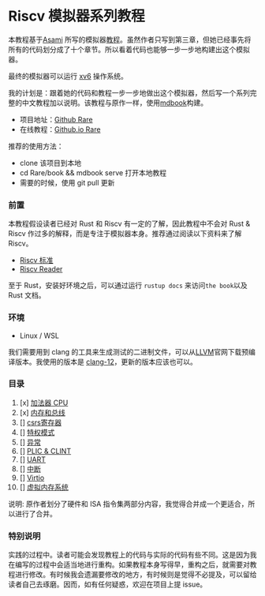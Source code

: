 # Riscv 模拟器系列教程

本教程基于[Asami](https://github.com/d0iasm) 所写的模拟器[教程](https://book.rvemu.app/)。虽然作者只写到第三章，但她已经事先将所有的代码划分成了十个章节。所以看着代码也能够一步一步地构建出这个模拟器。

最终的模拟器可以运行 [xv6](https://pdos.csail.mit.edu/6.828/2012/xv6.html) 操作系统。


我的计划是：跟着她的代码和教程一步一步地做出这个模拟器，然后写一个系列完整的中文教程加以说明。该教程与原作一样，使用[mdbook](https://github.com/rust-lang/mdBook)构建。

+ 项目地址：[Github Rare](https://github.com/siriusdemon/Rare)
+ 在线教程：[Github.io Rare](https://siriusdemon.github.io/Rare/)

推荐的使用方法：

+ clone 该项目到本地
+ cd Rare/book && mdbook serve 打开本地教程
+ 需要的时候，使用 git pull 更新

### 前置

本教程假设读者已经对 Rust 和 Riscv 有一定的了解，因此教程中不会对 Rust & Riscv 作过多的解释，而是专注于模拟器本身。推荐通过阅读以下资料来了解 Riscv。

+ [Riscv 标准](https://riscv.org/technical/specifications/)
+ [Riscv Reader](https://zh.webbooksnow.art/dl/16429281/d4417e)

至于 Rust，安装好环境之后，可以通过运行 `rustup docs` 来访问`the book`以及 Rust 文档。


### 环境

+ Linux / WSL

我们需要用到 clang 的工具来生成测试的二进制文件，可以从[LLVM](https://releases.llvm.org/)官网下载预编译版本。我使用的版本是 [clang-12](https://github.com/llvm/llvm-project/releases/tag/llvmorg-12.0.0)，更新的版本应该也可以。



### 目录

1. [x] [加法器 CPU](./v1-CPU-Adder.md)
2. [x] [内存和总线](./v2-Memory-and-Bus.md)
3. [] [csrs寄存器](./v3-csrs.md)
4. [] [特权模式](./v4-privileged-mode.md)
5. [] [异常](./v5-exceptions.md)
6. [] [PLIC & CLINT](./v6-plic-clint.md)
7. [] [UART](./v7-uart.md)
8. [] [中断](./v8-interrupts.md)
9. [] [Virtio](./v9-virtio.md)
10. [] [虚拟内存系统](./v10-virtual-memory-system.md)

说明: 原作者划分了硬件和 ISA 指令集两部分内容，我觉得合并成一个更适合，所以进行了合并。


### 特别说明

实践的过程中。读者可能会发现教程上的代码与实际的代码有些不同。这是因为我在编写的过程中会适当地进行重构。如果教程本身写得早，重构之后，就需要对教程进行修改。有时候我会遗漏要修改的地方，有时候则是觉得不必提及，可以留给读者自己去琢磨。因而，如有任何疑惑，欢迎在项目上提 issue。